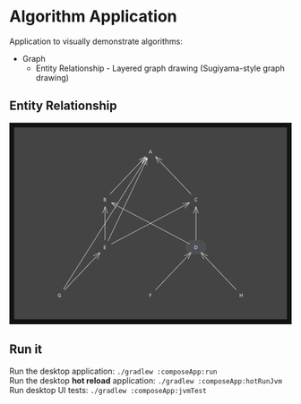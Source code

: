 # Algorithm Application

Application to visually demonstrate algorithms:

- Graph
  - Entity Relationship - Layered graph drawing (Sugiyama-style graph drawing)

## Entity Relationship

![screenshot-entity-relationship.png](doc/screenshot-entity-relationship.png "Screenshot of a diagram of Entity Relationship")

## Run it

Run the desktop application: `./gradlew :composeApp:run`  
Run the desktop **hot reload** application: `./gradlew :composeApp:hotRunJvm`  
Run desktop UI tests: `./gradlew :composeApp:jvmTest`
